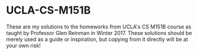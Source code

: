 # UCLA-CS-M151B
These are my solutions to the homeworks from UCLA's CS M151B course as taught by Professor Glen Reinman in Winter 2017. These solutions should be merely used as a guide or inspiration, but copying from it directly will be at your own risk!
